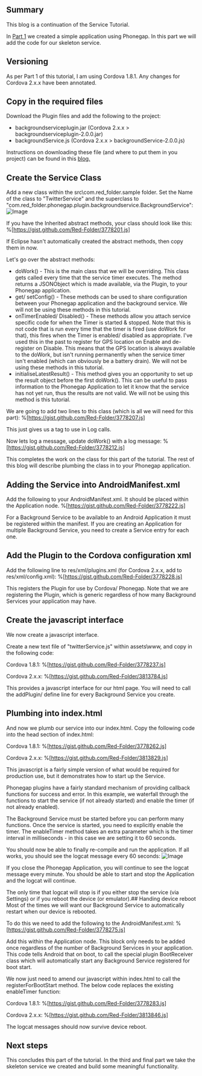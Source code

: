 ## Summary
This blog is a continuation of the Service Tutorial.

In [Part 1](/blog/phonegap-service-tutorial-part-1) we created a simple application using Phonegap.  In this part we will add the code for our skeleton service.

## Versioning
As per Part 1 of this tutorial, I am using Cordova 1.8.1.  Any changes for Cordova 2.x.x have been annotated.

## Copy in the required files
Download the Plugin files and add the following to the project:

* backgroundserviceplugin.jar (Cordova 2.x.x > backgroundserviceplugin-2.0.0.jar)
* backgroundService.js (Cordova 2.x.x > backgroundService-2.0.0.js)

Instructions on downloading these file (and where to put them in you project) can be found in this [blog.](/blog/phonegap-android-background-service)

## Create the Service Class
Add a new class within the src\com.red_folder.sample folder.  Set the Name of the class to "TwitterService" and the superclass to "com.red_folder.phonegap.plugin.backgroundservice.BackgroundService":
![Image](/media/blog/phonegap-service-tutorial-part-2/Image1.png)

If you have the Inherited abstract methods, your class should look like this:
%[https://gist.github.com/Red-Folder/3778201.js] 

If Eclipse hasn't automatically created the abstract methods, then copy them in now.  

Let's go over the abstract methods:

* doWork() - This is the main class that we will be overriding.  This class gets called every time that the service timer executes.  The method returns a JSONObject which is made available, via the Plugin, to your Phonegap application.
* get/ setConfig() - These methods can be used to share configuration between your Phonegap application and the background service.  We will not be using these methods in this tutorial.
* onTimerEnabled/ Disabled() - These methods allow you attach service specific code for when the Timer is started &amp; stopped.  Note that this is not code that is run every time that the timer is fired (use doWork for that), this fires when the Timer is enabled/ disabled as appropriate.  I've used this in the past to register for GPS location on Enable and de-register on Disable.  This means that the GPS location is always available to the doWork, but isn't running permanently when the service timer isn't enabled (which can obviously be a battery drain).  We will not be using these methods in this tutorial.
* initialiseLatestResult() - This method gives you an opportunity to set up the result object before the first doWork().  This can be useful to pass information to the Phonegap Application to let it know that the service has not yet run, thus the results are not valid.  We will not be using this method is this tutorial.

We are going to add two lines to this class (which is all we will need for this part):
%[https://gist.github.com/Red-Folder/3778207.js] 

This just gives us a tag to use in Log calls.

Now lets log a message, update doWork() with a log message:
%[https://gist.github.com/Red-Folder/3778212.js] 

This completes the work on the class for this part of the tutorial.  The rest of this blog will describe plumbing the class in to your Phonegap application.

## Adding the Service into AndroidManifest.xml
Add the following to your AndroidManifest.xml.  It should be placed within the Application node.
%[https://gist.github.com/Red-Folder/3778222.js] 

For a Background Service to be available to an Android Application it must be registered within the manifest.  If you are creating an Application for multiple Background Service, you need to create a Service entry for each one.

## Add the Plugin to the Cordova configuration xml
Add the following line to res/xml/plugins.xml (for Cordova 2.x.x, add to res/xml/config.xml):
%[https://gist.github.com/Red-Folder/3778228.js] 

This registers the Plugin for use by Cordova/ Phonegap.  Note that we are registering the Plugin, which is generic regardless of how many Background Services your application may have.

## Create the javascript interface
We now create a javascript interface.

Create a new text file of "twitterService.js" within assets\www, and copy in the following code:

Cordova 1.8.1: 
%[https://gist.github.com/Red-Folder/3778237.js] 

Cordova 2.x.x:
%[https://gist.github.com/Red-Folder/3813784.js]  

This provides a javascript interface for our html page.  You will need to call the addPlugin/ define line for every Background Service you create. 

## Plumbing into index.html
And now we plumb our service into our index.html.  Copy the following code into the head section of index.html:

Cordova 1.8.1: 
%[https://gist.github.com/Red-Folder/3778262.js]

Cordova 2.x.x: 
%[https://gist.github.com/Red-Folder/3813829.js]

This javascript is a fairly simple version of what would be required for production use, but it demonstrates how to start up the Service.

Phonegap plugins have a fairly standard mechanism of providing callback functions for success and error.  In this example, we waterfall through the functions to start the service (if not already started) and enable the timer (if not already enabled).

The Background Service must be started before you can perform many functions.  Once the service is started, you need to explicitly enable the timer.  The enableTimer method takes an extra parameter which is the timer interval in milliseconds - in this case we are setting it to 60 seconds.

You should now be able to finally re-compile and run the application.  If all works, you should see the logcat message every 60 seconds:
![Image](/media/blog/phonegap-service-tutorial-part-2/Image2.png)

If you close the Phonegap Application, you will continue to see the logcat message every minute.  You should be able to start and stop the Application and the logcat will continue.

The only time that logcat will stop is if you either stop the service (via Settings) or if you reboot the device (or emulator).## Handing device reboot
Most of the times we will want our Background Service to automatically restart when our device is rebooted.

To do this we need to add the following to the AndroidManifest.xml:
%[https://gist.github.com/Red-Folder/3778275.js]

Add this within the Application node.  This block only needs to be added once regardless of the number of Background Services in your application.  This code tells Android that on boot, to call the special plugin BootReceiver class which will automatically start any Background Service registered for boot start.

We now just need to amend our javascript within index.html to call the registerForBootStart method.  The below code replaces the existing enableTimer function:

Cordova 1.8.1: 
%[https://gist.github.com/Red-Folder/3778283.js]

Cordova 2.x.x: 
%[https://gist.github.com/Red-Folder/3813846.js]

The logcat messages should now survive device reboot. 

## Next steps 
This concludes this part of the tutorial.  In the third and final part we take the skeleton service we created and build some meaningful functionality. 
